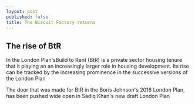 ```yaml
---
layout: post
published: false
title: The Biscuit Factory returns
---
```

## The rise of BtR

In the London Plan'sBuild to Rent (BtR) is a private sector housing tenure that it playing an an increasingly larger role in housing development.  Its rise can be tracked by the increasing prominence in the successive versions of the London Plan


The door that was made for BtR in the Boris Johnson's 2016 London Plan, has been pushed wide open in Sadiq Khan's new draft London Plan
